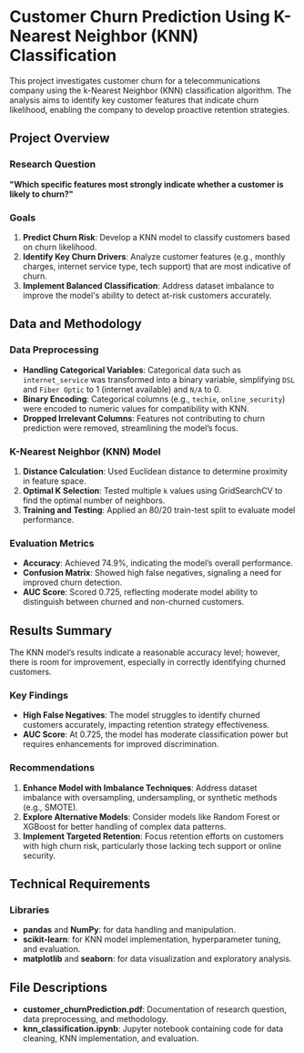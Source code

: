 # Customer Churn Prediction Using K-Nearest Neighbor (KNN) Classification

This project investigates customer churn for a telecommunications company using the k-Nearest Neighbor (KNN) classification algorithm. The analysis aims to identify key customer features that indicate churn likelihood, enabling the company to develop proactive retention strategies.

## Project Overview

### Research Question
**"Which specific features most strongly indicate whether a customer is likely to churn?"**

### Goals
1. **Predict Churn Risk**: Develop a KNN model to classify customers based on churn likelihood.
2. **Identify Key Churn Drivers**: Analyze customer features (e.g., monthly charges, internet service type, tech support) that are most indicative of churn.
3. **Implement Balanced Classification**: Address dataset imbalance to improve the model's ability to detect at-risk customers accurately.

## Data and Methodology

### Data Preprocessing
- **Handling Categorical Variables**: Categorical data such as `internet_service` was transformed into a binary variable, simplifying `DSL` and `Fiber Optic` to 1 (internet available) and `N/A` to 0.
- **Binary Encoding**: Categorical columns (e.g., `techie`, `online_security`) were encoded to numeric values for compatibility with KNN.
- **Dropped Irrelevant Columns**: Features not contributing to churn prediction were removed, streamlining the model’s focus.

### K-Nearest Neighbor (KNN) Model
1. **Distance Calculation**: Used Euclidean distance to determine proximity in feature space.
2. **Optimal K Selection**: Tested multiple `k` values using GridSearchCV to find the optimal number of neighbors.
3. **Training and Testing**: Applied an 80/20 train-test split to evaluate model performance.

### Evaluation Metrics
- **Accuracy**: Achieved 74.9%, indicating the model’s overall performance.
- **Confusion Matrix**: Showed high false negatives, signaling a need for improved churn detection.
- **AUC Score**: Scored 0.725, reflecting moderate model ability to distinguish between churned and non-churned customers.

## Results Summary

The KNN model’s results indicate a reasonable accuracy level; however, there is room for improvement, especially in correctly identifying churned customers.

### Key Findings
- **High False Negatives**: The model struggles to identify churned customers accurately, impacting retention strategy effectiveness.
- **AUC Score**: At 0.725, the model has moderate classification power but requires enhancements for improved discrimination.

### Recommendations
1. **Enhance Model with Imbalance Techniques**: Address dataset imbalance with oversampling, undersampling, or synthetic methods (e.g., SMOTE).
2. **Explore Alternative Models**: Consider models like Random Forest or XGBoost for better handling of complex data patterns.
3. **Implement Targeted Retention**: Focus retention efforts on customers with high churn risk, particularly those lacking tech support or online security.

## Technical Requirements

### Libraries
- **pandas** and **NumPy**: for data handling and manipulation.
- **scikit-learn**: for KNN model implementation, hyperparameter tuning, and evaluation.
- **matplotlib** and **seaborn**: for data visualization and exploratory analysis.

## File Descriptions

- **customer_churnPrediction.pdf**: Documentation of research question, data preprocessing, and methodology.
- **knn_classification.ipynb**: Jupyter notebook containing code for data cleaning, KNN implementation, and evaluation.